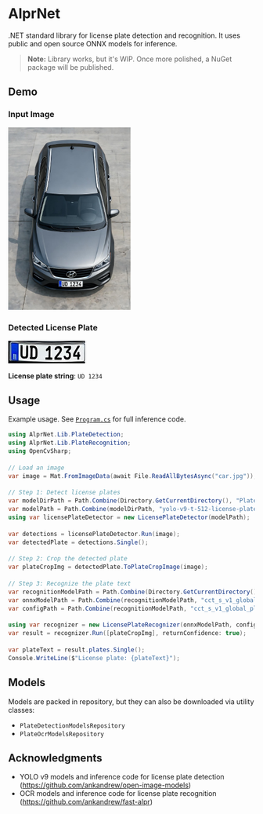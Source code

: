 # AlprNet

.NET standard library for license plate detection and recognition. It uses public and open source ONNX models for inference.

> **Note:** Library works, but it's WIP. Once more polished, a NuGet package will be published.

## Demo

### Input Image
<img src="AlprNet/AlprNet.ConsoleApp/car.jpg" alt="Car Image" style="max-width: 250px;">

### Detected License Plate
![Detected License Plate](AlprNet/AlprNet.ConsoleApp/car_plate.jpg)

**License plate string**: `UD 1234`

## Usage

Example usage. See [`Program.cs`](AlprNet.ConsoleApp/Program.cs) for full inference code.

```csharp
using AlprNet.Lib.PlateDetection;
using AlprNet.Lib.PlateRecognition;
using OpenCvSharp;

// Load an image
var image = Mat.FromImageData(await File.ReadAllBytesAsync("car.jpg"));

// Step 1: Detect license plates
var modelDirPath = Path.Combine(Directory.GetCurrentDirectory(), "PlateDetection\\Models");
var modelPath = Path.Combine(modelDirPath, "yolo-v9-t-512-license-plates-end2end.onnx");
using var licensePlateDetector = new LicensePlateDetector(modelPath);

var detections = licensePlateDetector.Run(image);
var detectedPlate = detections.Single();

// Step 2: Crop the detected plate
var plateCropImg = detectedPlate.ToPlateCropImage(image);

// Step 3: Recognize the plate text
var recognitionModelPath = Path.Combine(Directory.GetCurrentDirectory(), "PlateRecognition\\Models");
var onnxModelPath = Path.Combine(recognitionModelPath, "cct_s_v1_global.onnx");
var configPath = Path.Combine(recognitionModelPath, "cct_s_v1_global_plate_config.yaml");

using var recognizer = new LicensePlateRecognizer(onnxModelPath, configPath);
var result = recognizer.Run([plateCropImg], returnConfidence: true);

var plateText = result.plates.Single();
Console.WriteLine($"License plate: {plateText}");
```

## Models
Models are packed in repository, but they can also be downloaded via utility classes:
- `PlateDetectionModelsRepository`
- `PlateOcrModelsRepository`

## Acknowledgments

- YOLO v9 models and inference code for license plate detection (https://github.com/ankandrew/open-image-models)
- OCR models and inference code for license plate recognition (https://github.com/ankandrew/fast-alpr)